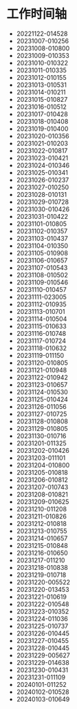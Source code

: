 # 工作时间轴
* 20221122-014528
* 20231007-010256
* 20231008-010800
* 20231009-010353
* 20231010-010322
* 20231011-010335
* 20231012-010155
* 20231013-010531
* 20231014-010211
* 20231015-010827
* 20231016-010512
* 20231017-010428
* 20231018-010408
* 20231019-010400
* 20231020-010356
* 20231021-010203
* 20231022-010817
* 20231023-010421
* 20231024-010346
* 20231025-010341
* 20231026-010237
* 20231027-010250
* 20231028-010131
* 20231029-010728
* 20231030-010426
* 20231031-010422
* 20231101-010805
* 20231102-010357
* 20231103-010437
* 20231104-010350
* 20231105-010908
* 20231106-010657
* 20231107-010543
* 20231108-010502
* 20231109-010546
* 20231110-010457
* 20231111-023005
* 20231112-010935
* 20231113-010701
* 20231114-010504
* 20231115-010633
* 20231116-010748
* 20231117-010724
* 20231118-010632
* 20231119-011150
* 20231120-010805
* 20231121-010948
* 20231122-010942
* 20231123-010657
* 20231124-010530
* 20231125-010424
* 20231126-011056
* 20231127-010725
* 20231128-010808
* 20231129-010805
* 20231130-010716
* 20231201-011325
* 20231202-010426
* 20231203-011101
* 20231204-010800
* 20231205-010818
* 20231206-010812
* 20231207-010743
* 20231208-010821
* 20231209-010625
* 20231210-011208
* 20231211-010826
* 20231212-010818
* 20231213-010755
* 20231214-010657
* 20231215-010848
* 20231216-010650
* 20231217-011210
* 20231218-010838
* 20231219-010718
* 20231220-005522
* 20231220-013453
* 20231221-010619
* 20231222-010548
* 20231223-010352
* 20231224-011036
* 20231225-010737
* 20231226-010445
* 20231227-010455
* 20231228-010445
* 20231229-005627
* 20231229-014638
* 20231230-010431
* 20231231-011109
* 20240101-011252
* 20240102-010528
* 20240103-010649
